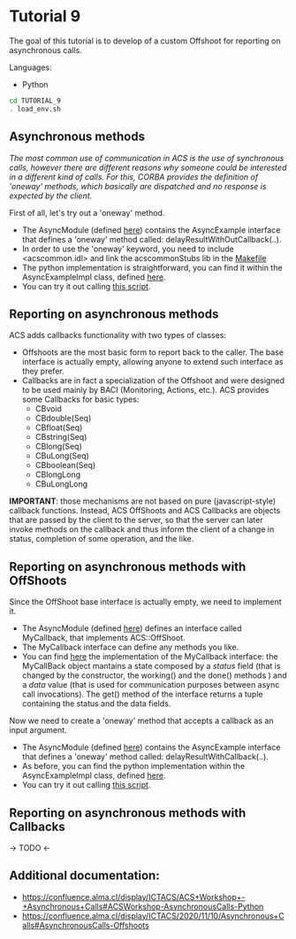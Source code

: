 # Tutorial 9
The goal of this tutorial is to develop of a custom Offshoot for reporting on asynchronous calls. 

Languages:
* Python

```bash
cd TUTORIAL_9
. load_env.sh
```

## Asynchronous methods
*The most common use of communication in ACS is the use of synchronous calls, however there are different reasons why someone could be interested in a different kind of calls. For this, CORBA provides the definition of 'oneway' methods, which basically are dispatched and no response is expected by the client.*

First of all, let's try out a 'oneway' method.
* The AsyncModule (defined [here](WORKSPACE/async/idl/AsyncModule.idl)) contains the AsyncExample interface that defines a 'oneway' method called: delayResultWithOutCallback(..). 
* In order to use the 'oneway' keyword, you need to include <acscommon.idl> and link the acscommonStubs lib in the [Makefile](WORKSPACE/async/src/Makefile)
* The python implementation is straightforward, you can find it within the AsyncExampleImpl class, defined [here](WORKSPACE/async_py_impl/src/ASYNC_IMPL_MODULE/AsyncExampleImpl.py).  
* You can try it out calling [this script](WORKSPACE/async_py_impl/test/testOnewayWithoutCallback.py).


## Reporting on asynchronous methods
ACS adds callbacks functionality with two types of classes:
* Offshoots are the most basic form to report back to the caller. The base interface is actually empty, allowing anyone to extend such interface as they prefer.
* Callbacks are in fact a specialization of the Offshoot and were designed to be used mainly by BACI (Monitoring, Actions, etc.). ACS provides some Callbacks for basic types:
  * CBvoid
  * CBdouble(Seq)
  * CBfloat(Seq)
  * CBstring(Seq)
  * CBlong(Seq)
  * CBuLong(Seq)
  * CBboolean(Seq)
  * CBlongLong
  * CBuLongLong

**IMPORTANT**: those mechanisms are not based on pure (javascript-style) callback functions. Instead, ACS OffShoots and ACS Callbacks are objects that are passed by the client to the server, so that the server can later invoke methods on the callback and thus inform the client of a change in status, completion of some operation, and the like. 


## Reporting on asynchronous methods with OffShoots
Since the OffShoot base interface is actually empty, we need to implement it. 
* The AsyncModule (defined [here](WORKSPACE/async/idl/AsyncModule.idl)) defines an interface called MyCallback, that implements ACS::OffShoot. 
* The MyCallback interface can define any methods you like. 
* You can find [here](WORKSPACE/callback_py_impl/src/CALLBACK_IMPL_MODULE/CallbackImpl.py) the implementation of the MyCallback interface: the MyCallBack object mantains a state composed by a *status* field (that is changed by the constructor, the working() and the done() methods ) and a *data* value (that is used for communication purposes between async call invocations). The get() method of the interface returns a tuple containing the status and the data fields. 

Now we need to create a 'oneway' method that accepts a callback as an input argument.
* The AsyncModule (defined [here](WORKSPACE/async/idl/AsyncModule.idl)) contains the AsyncExample interface that defines a 'oneway' method called: delayResultWithCallback(..). 
* As before, you can find the python implementation within the AsyncExampleImpl class, defined [here](WORKSPACE/async_py_impl/src/ASYNC_IMPL_MODULE/AsyncExampleImpl.py).
* You can try it out calling [this script](WORKSPACE/async_py_impl/test/testOnewayWithCallback.py).

## Reporting on asynchronous methods with Callbacks
-> TODO <-






## Additional documentation: 
* https://confluence.alma.cl/display/ICTACS/ACS+Workshop+-+Asynchronous+Calls#ACSWorkshop-AsynchronousCalls-Python
* https://confluence.alma.cl/display/ICTACS/2020/11/10/Asynchronous+Calls#AsynchronousCalls-Offshoots